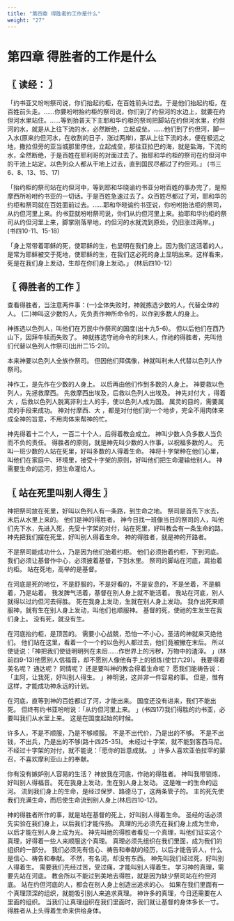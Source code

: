 ```yaml
---
title: "第四章 得胜者的工作是什么"
weight: "27"
---
```


# 第四章 得胜者的工作是什么


## 〖 读经： 〗

「约书亚又吩咐祭司说，你们抬起约柜，在百姓前头过去。于是他们抬起约柜，在百姓前头走。……你要吩咐抬约柜的祭司说，你们到了约但河的水边上，就要在约但河水里站住。……等到抬普天下主耶和华约柜的祭司把脚站在约但河水里，约但河的水，就是从上往下流的水，必然断绝，立起成垒。……他们到了约但河，脚一入水(原来约但河水，在收割的日子，涨过两岸)，那从上往下流的水，便在极远之地，撒拉但旁的亚当城那里停住，立起成垒，那往亚拉巴的海，就是盐海，下流的水，全然断绝，于是百姓在耶利哥的对面过去了。抬耶和华约柜的祭司在约但河中的干池上站定。以色列众人都从干地上过去，直到国民尽都过了约但河。」
(书三6、8、13、15、17)

「抬约柜的祭司站在约但河中，等到耶和华晓谕约书亚分咐百姓的事办完了，是照摩西所吩咐约书亚的一切话。于是百姓急速过去了。众百姓尽都过了河，耶和华的约柜和祭司就在百姓面前过去。……耶和华晓谕约书亚说，你吩咐抬法柜的祭司，从约但河里上来。约书亚就吩咐祭司说，你们从约但河里上来。抬耶和华约柜的祭司从约但河里上来，脚掌刚落旱地，约但河的水就流到原处，仍旧涨过两岸。」
(书四10-11、15-18)

「身上常带着耶稣的死，使耶稣的生，也显明在我们身上。因为我们这活着的人，是常为耶稣被交于死地，使耶稣的生，在我们这必死的身上显明出来。这样看来，死是在我们身上发动，生却在你们身上发动。」
(林后四10-12)

## 〖 得胜者的工作 〗

查看得胜者，当注意两件事：(一)全体失败时，神就拣选少数的人，代替全体的人。
(二)神叫这少数的人，先负责作神所命令的，以作到多数人的身上。

神拣选以色列人，叫他们在万民中作祭司的国度(出十九5-6)。
但以后他们在西乃山下，因拜牛犊而失败了。
神就拣选守祂命令的利未人，作祂的得胜者，先叫他们代替以色列人作祭司(出卅二15-29)。

本来神要以色列人全族作祭司。
但因他们拜偶像，神就叫利未人代替以色列人作祭司。

神作工，是先作在少数的人身上。
以后再由他们作到多数的人身上。
神要救以色列人，先拯救摩西。
先救摩西出埃及，后救以色列人出埃及。
神先对付大 ，得着大 ，后救以色列人脱离非利士人的手，使以色列人成为国。
属灵的目的，需要属灵的手段来成功。
神对付摩西、大 ，都是对付他们到一个地步，完全不用肉体来成全神的旨意，不用肉体来帮神的忙。

神先得着十二个人，一百二十个人，后得着教会成立。
神叫少数人负多数人当负而不负的责任。
得胜者的原则，就是神先叫少数的人作事，以祝福多数的人。
先叫一班少数的人站在死里，好叫多数的人得着生命。
神将十字架种在他们心里，叫他们在家庭中、环境里，接受十字架的原则，好叫他们把生命灌输给别人。
神需要生命的运河，把生命灌给人。

## 〖 站在死里叫别人得生 〗

神把祭司放在死里，好叫以色列人有一条路，到生命之地。
祭司是首先下水去，末后从水里上来的。
他们是神的得胜者。
神今日找一班像当日的祭司的人，叫他们先下水，先进入死，先受十字架的对付，站在死里，好叫教会有一条生命的路。
神先把我们摆在死里，好叫别人得着生命。
神的得胜者，就是神的开路者。

不是祭司能成功什么，乃是因为他们抬着约柜。
他们必须抬着约柜，下到河底。
我们必须让基督作中心，必须披着基督，下到水里。
祭司的脚站在河底，肩抬着约柜。
站在死地，高举的是基督。

在河底是死的地位，不是舒服的，不是好看的，不是安息的，不是坐着，不是躺着，乃是站着。
我发脾气活着，基督在别人身上就不能活着。
我站在河底，别人就得以过约但河去得胜。
死在我身上发动，生就在别人身上发动。
我作出死来顺服神，就有生在别人身上发动，叫他们也顺服神。
基督的死，使祂的生发生在我们身上。
没有死，就没有生。

在河底抬约柜，是顶苦的。
需要小心战兢，恐怕一不小心，圣洁的神就来灭绝他们。
他们站在这里，看着一个一个的以色列人都过去，他们竟被撇在末后。
所以使徒说：「神把我们使徒明明列在未后……作世界上的污秽，万物中的渣滓。
」(林前四9-13)他愿别人信福音，却不愿别人像他有手上的锁炼(使廿六29)。
我要得着美名呢？
通达呢？
同情呢？
还是要叫神的教会得着生命呢？
愿我们能祷告说：「主阿，让我死，好叫别人得生。
」神明说，这并非一件容易的事。
但是，惟有这样，才能成功神永远的计划。

在河底，直等到神的百姓都过了河，才能出来。
国度还没有进来，我们不能出死。
但终有约书亚吩咐说：「从约但河里上来。
」(书四17)我们得胜的约书亚，必要叫我们从水里上来。
这是在国度起始的时候。

许多人，不是不顺服，乃是不够顺服。
不是不出代价，乃是出的不够。
不是不出钱，不出兵，乃是出的不够(路十四25-35)。
未经过十字架，就不能到客西马尼。
不经过十字架的对付，就不能说：「愿你的旨意成就。
」许多人喜欢亚伯拉罕的蒙召，不喜欢摩利亚山上的奉献。

你有没有嫉妒别人容易的生活？
神放我在河底，作祂的得胜者。
神叫我带锁炼，好叫别人得福音。
死在我身上发动，生在别人身上发动。
这是唯一的生命的运河。
流到我们身上的生命，是经过保罗、路德马丁，这两条管子的。
主的死先使我们充满生命，而后使生命流到别人身上(林后四10-12)。

神的得胜者所作的事，就是站在基督的死上，好叫别人得着生命。
圣经的话必须先实验在我们身上，以后我们才能传扬。
真理的光必须先在我们身上成为生命，以后才能在别人身上成为光。
神先叫祂的得胜者看见一个真理，叫他们证实这个真理，好得着一些人来顺服这个真理。
真理必须先组织在我们里面，成为我们的组织的一部分。
我们必须先有信心、祷告和奉献的经历，以后才能告诉人，什么是信心、祷告和奉献。
不然，有名词，却没有东西。
神先叫我们经过死，好叫别人得着生。
需要我们先经过苦，受过痛，才能叫别人得着生。
学习神的真理，需要先站在河底。
教会所以不能过到美地去得胜，就是因为缺少祭司站在约但河底。
站在约但河底的人，都会在别人身上创造出追求的心。
如果在我们里面有一个真理顶深的组织，就能吸引别人来追求真理。
神许多的真理，今日还需要在人里面的组织。
当我们让真理组织在我们里面时，我们就让基督的身体多长一寸。
得胜者从上头得着生命来供给身体。

